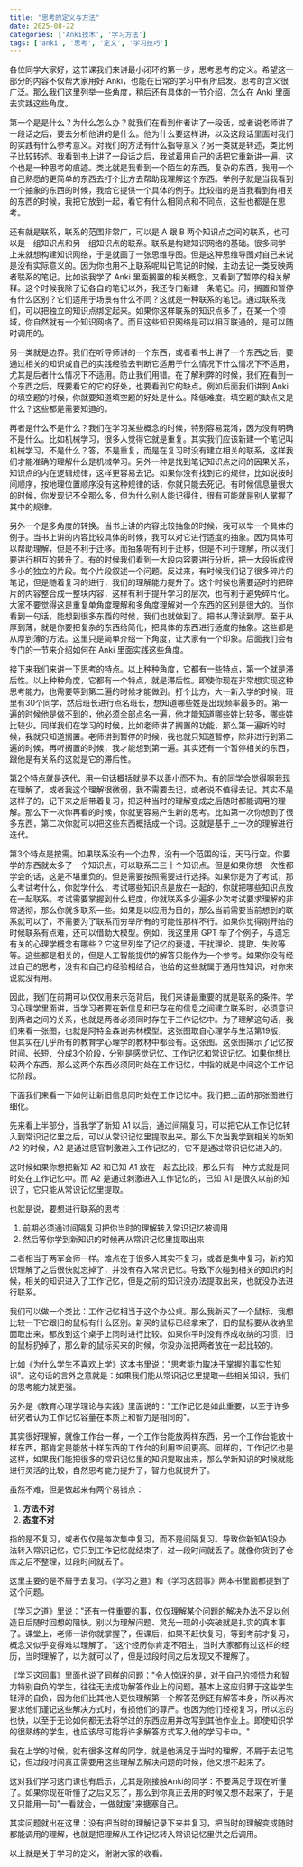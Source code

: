 ```yaml
---
title: "思考的定义与方法"
date: 2025-08-22
categories: ['Anki技术', '学习方法']
tags: ['anki', '思考', '定义', '学习技巧']
---
```


各位同学大家好，这节课我们来讲最小闭环的第一步，思考思考的定义。希望这一部分的内容不仅帮大家用好 Anki，也能在日常的学习中有所启发。思考的含义很广泛。那么我们这里列举一些角度，稍后还有具体的一节介绍，怎么在 Anki 里面去实践这些角度。

第一个是是什么？为什么怎么办？就我们在看到作者讲了一段话，或者说老师讲了一段话之后，要去分析他讲的是什么。他为什么要这样讲，以及这段话里面对我们的实践有什么参考意义。对我们的方法有什么指导意义？另一类就是转述，类比例子比较转述。我看到书上讲了一段话之后，我试着用自己的话把它重新讲一遍，这个也是一种思考的痕迹。类比就是我看到一个陌生的东西，复杂的东西，我用一个自己熟悉的更简单的东西去打个比方去帮助我理解这个东西。举例子就是当我看到一个抽象的东西的时候，我给它提供一个具体的例子。比较指的是当我看到有相关的东西的时候，我把它放到一起，看它有什么相同点和不同点，这些也都是在思考。

还有就是联系，联系的范围非常广，可以是 A 跟 B 两个知识点之间的联系，也可以是一组知识点和另一组知识点的联系。联系是构建知识网络的基础。很多同学一上来就想构建知识网络，于是就画了一张思维导图。但是这种思维导图对自己来说是没有实际意义的。因为你也用不上联系呢叫记笔记的时候，主动去记一类反映两者联系的笔记。比如说我学了 Anki 里面搁置的相关概念，又看到了暂停的相关解释。这个时候我除了记各自的笔记以外，我还专门新建一条笔记。问，搁置和暂停有什么区别？它们适用于场景有什么不同？这就是一种联系的笔记。通过联系我们，可以把独立的知识点绑定起来。如果你这样联系的知识点多了，在某一个领域，你自然就有一个知识网络了。而且这些知识网络是可以相互联通的，是可以随时调用的。

另一类就是边界。我们在听导师讲的一个东西，或者看书上讲了一个东西之后，要通过相关的知识或自己的实践经验去判断它适用于什么情况下什么情况下不适用，尤其是后者什么情况下不适用。防止我们用错。在了解利弊的时候，我们在看到一个东西之后，既要看它的它的好处，也要看到它的缺点。例如后面我们讲到 Anki 的填空题的时候，你就要知道填空题的好处是什么。降低难度。填空题的缺点又是什么？这些都是需要知道的。

再者是什么不是什么？我们在学习某些概念的时候，特别容易混淆，因为没有明确不是什么。比如机械学习，很多人觉得它就是重复。其实我们应该新建一个笔记叫机械学习，不是什么？答，不是重复，而是在复习时没有建立相关的联系，这样我们才能准确的理解什么是机械学习。另外一种是找到笔记知识点之间的因果关系，知识点的内在逻辑规律，这样更容易去记。如果你没有找到它的规律，比如说按时间顺序，按地理位置顺序没有这种规律的话，你就只能去死记。有时候信息量很大的时候，你发现记不全那么多，但为什么别人能记得住，很有可能就是别人掌握了其中的规律。

另外一个是多角度的转换。当书上讲的内容比较抽象的时候，我可以举一个具体的例子。当书上讲的内容比较具体的时候，我可以对它进行适度的抽象。因为具体可以帮助理解，但是不利于迁移。而抽象呢有利于迁移，但是不利于理解，所以我们要进行相互的转升了。有的时候我们看到一大段内容要进行分析，把一大段拆成很多小的独立的片段。每个片段叙述一个问题。反过来，有时候我们记了很多碎片的笔记，但是随着复习的进行，我们的理解能力提升了。这个时候也需要适时的把碎片的内容整合成一整块内容，这样有利于提升学习的层次，也有利于避免碎片化。大家不要觉得这是重复单角度理解和多角度理解对一个东西的区别是很大的。当你看到一句话，能想到很多东西的时候，我们也就做到了。把书从薄读到厚。至于从厚到薄，就是你要把复杂的东西给简化，把具体的东西进行适度的抽象。这些都是从厚到薄的方法。这里只是简单介绍一下角度，让大家有一个印象。后面我们会有专门的一节来介绍如何在 Anki 里面实践这些角度。

接下来我们来讲一下思考的特点。以上种种角度，它都有一些特点，第一个就是滞后性。以上种种角度，它都有一个特点，就是滞后性。即使你现在非常想实现这种思考能力，也需要等到第二遍的时候才能做到。打个比方，大一新入学的时候，班里有30个同学，然后班长进行点名班长，想知道哪些姓是出现频率最多的。第一遍的时候他是做不到的，他必须全部点名一遍，他才能知道哪些姓比较多，哪些姓比较少。同样我们在学习的时候，比如老师讲了搁置的功能，那么第一遍听的时候，我就只知道搁置。老师讲到暂停的时候，我也就只知道暂停，除非进行到第二遍的时候，再听搁置的时候，我才能想到第一遍。其实还有一个暂停相关的东西，跟他是有关系的这就是它的滞后性。

第2个特点就是迭代，用一句话概括就是不以善小而不为。有的同学会觉得啊我现在理解了，或者我这个理解很微弱，我不需要去记，或者说不值得去记。其实不是这样子的，记下来之后带着复习，把这种当时的理解变成之后随时都能调用的理解。那么下一次你再看的时候，你就更容易产生新的思考。比如第一次你想到了很多东西，第二次你就可以把这些东西概括成一个词。这就是基于上一次的理解进行迭代。

第3个特点是按需。如果联系没有一个边界，没有一个范围的话，天马行空。你要学的东西就太多了一个知识点，可以联系二三十个知识点。但是如果你想一次性都学会的话，这是不堪重负的。但是需要按照需要进行选择。如果你是为了考试，那么考试考什么，你就学什么，考试哪些知识点是放在一起的，你就把哪些知识点放在一起联系。考试需要掌握到什么程度，你就联系多少遍多少次考试要求理解的非常透彻，那么你就多联系一些。如果是以应用为目的，那么当前需要当前想到的联系就可以了，不需要为了联系而穷举所有的可能性那样不行。如果你觉得刚开始的时候联系有点难，还可以借助大模型。例如，我这里用 GPT 举了个例子，与遗忘有关的心理学概念有哪些？它这里列举了记忆的衰退，干扰理论、提取、失败等等。这些都是相关的，但是人工智能提供的解答只能作为一个参考。如果你没有经过自己的思考，没有和自己的经验相结合，他给的这些就属于通用性知识，对你来说就没有用。

因此，我们在前期可以仅仅用来示范背后，我们来讲最重要的就是联系的条件。学习心理学里面讲，当学习者要在新信息和已存在的信息之间建立联系时，必须意识到两者之间的关系，也就是两者必须同时存在于工作记忆中。为了理解这句话，我们来看一张图，也就是阿特金森谢弗林模型。这张图取自心理学与生活第19版，但其实在几乎所有的教育学心理学的教材中都会有。这张图。这张图揭示了记忆按时间、长短、分成3个阶段，分别是感觉记忆、工作记忆和常识记忆。如果你想比较两个东西，那么这两个东西必须同时处在工作记忆，中指的就是中间这个工作记忆阶段。


下面我们来看一下如何让新旧信息同时处在工作记忆中。我们把上面的那张图进行细化。

先来看上半部分，当我学了新知 A1 以后，通过间隔复习，可以把它从工作记忆转入到常识记忆里之后，可以从常识记忆里提取出来。那么下次当我学到相关的新知 A2 的时候，A2 是通过感官刺激进入工作记忆的，它不是通过常识记忆进入的。

这时候如果你想把新知 A2 和已知 A1 放在一起去比较，那么只有一种方式就是同时处在工作记忆中。而 A2 是通过刺激进入工作记忆的，已知 A1 是很久以前的知识了，它只能从常识记忆里提取。

也就是说，要想进行联系的思考：
1. 前期必须通过间隔复习把你当时的理解转入常识记忆被调用
2. 然后等你学到新知识的时候再从常识记忆里提取出来

二者相当于两军会师一样。难点在于很多人其实不复习，或者是集中复习，新的知识理解了之后很快就忘掉了，并没有存入常识记忆。导致下次碰到相关的知识的时候，相关的知识进入了工作记忆，但是之前的知识没办法提取出来，也就没办法进行联系。

我们可以做一个类比：工作记忆相当于这个办公桌。那么我新买了一个鼠标，我想比较一下它跟旧的鼠标有什么区别。新买的鼠标已经拿来了，旧的鼠标要从收纳里面取出来，都放到这个桌子上同时进行比较。如果你平时没有养成收纳的习惯，旧的鼠标扔掉了，那么新的鼠标买来的时候，你没办法把两者放在一起比较的。

比如《为什么学生不喜欢上学》这本书里说："思考能力取决于掌握的事实性知识"。这句话的言外之意就是：如果我们能从常识记忆里提取一些相关知识，我们的思考能力就更强。

另外是《教育心理学理论与实践》里面说的："工作记忆是如此重要，以至于许多研究者认为工作记忆容量在本质上和智力是相同的"。

其实很好理解，就像工作台一样，一个工作台能放两样东西，另一个工作台能放十样东西，那肯定是能放十样东西的工作台的利用空间更高。同样的，工作记忆也是这样，如果我们能把很多的常识记忆里的知识提取出来，那么学新知识的时候就能进行灵活的比较，自然思考能力提升了，智力也就提升了。

虽然不难，但是做起来有两个易错点：
1. **方法不对**
2. **态度不对**

指的是不复习，或者仅仅是每次集中复习，而不是间隔复习。导致你新知A1没办法转入常识记忆，它只到工作记忆就结束了，过一段时间就丢了。就像你货到了仓库之后不整理，过段时间就丢了。

这里主要的是不屑于去复习。《学习之道》和《学习这回事》两本书里面都提到了这个问题。

《学习之道》里说："还有一件重要的事，仅仅理解某个问题的解决办法不足以创造日后随时回想的阻快。别以为理解问题、灵光一现的小突破就是扎实的真本事了。课堂上，老师一讲你就掌握了，但课后，如果不赶快复习，等到考前才复习，概念又似乎变得难以理解了。"这个经历你肯定不陌生，当时大家都有过这样的经历，当时理解了，以为就可以了，但是过段时间之后发现又不理解了。

《学习这回事》里面也说了同样的问题："令人惊讶的是，对于自己的领悟力和智力特别自负的学生，往往无法成功解答作业上的问题。基本上这应归罪于这些学生轻浮的自负，因为他们比其他人更快理解第一个解答范例还有解答本身，所以再次要求他们谨记这些解决方式时，有损他们的尊严。也因为他们轻视复习，所以忘的也快，以至于无论如何都无法将学过的东西应用并改写到其他作业上。即使知识学的很熟练的学生，也应该尽可能将许多解答方式写入他的学习卡中。"

我在上学的时候，就有很多这样的同学，就是他满足于当时的理解，不屑于去记笔记，但过段时间真正需要用这些理解去解决问题的时候，他又想不起来了。


这对我们学习这门课也有启示，尤其是刚接触Anki的同学：不要满足于现在听懂了。如果你现在听懂了之后又忘了，那么到你真正去用的时候又想不起来了，于是又只能用一句"一看就会，一做就废"来搪塞自己。

其实问题就出在这里：没有把当时的理解记录下来并复习，把当时的理解变成随时都能调用的理解，也就是把理解从工作记忆转入常识记忆里供之后调用。

以上就是关于学习的定义，谢谢大家的收看。